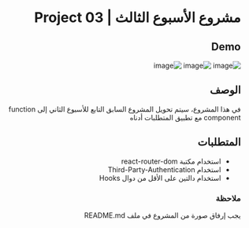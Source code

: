  <div dir="rtl">
  
# مشروع الأسبوع الثالث | Project 03
 
 ## Demo 
 ![image](https://user-images.githubusercontent.com/82456273/121786558-28e6a000-cbc9-11eb-8e2a-4d1f96585c5c.png)
![image](https://user-images.githubusercontent.com/82456273/121786570-37cd5280-cbc9-11eb-91e6-749180172511.png)
![image](https://user-images.githubusercontent.com/82456273/121786591-664b2d80-cbc9-11eb-9329-77a839dda09e.png)

 
## الوصف
في هذا المشروع، سيتم تحويل المشروع السابق التابع للأسبوع الثاني إلى function component مع تطبيق المتطلبات أدناه
## المتطلبات
- استخدام مكتبة react-router-dom 
- استخدام Third-Party-Authentication 
- استخدام دالتين على الأقل من دوال Hooks

### ملاحظة
يجب إرفاق صورة من المشروع في ملف README.md
  
</div>
